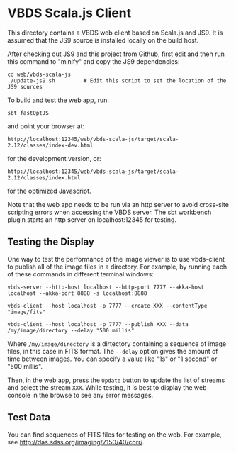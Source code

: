 VBDS Scala.js Client
====================

This directory contains a VBDS web client based on Scala.js and JS9.
It is assumed that the JS9 source is installed locally on the build host.

After checking out JS9 and this project from Github, first edit and then run this command to "minify" and copy the JS9 dependencies:

    cd web/vbds-scala-js
    ./update-js9.sh         # Edit this script to set the location of the JS9 sources

To build and test the web app, run:

    sbt fastOptJS

and point your browser at:

    http://localhost:12345/web/vbds-scala-js/target/scala-2.12/classes/index-dev.html

for the development version, or:
    
    http://localhost:12345/web/vbds-scala-js/target/scala-2.12/classes/index.html

for the optimized Javascript.

Note that the web app needs to be run via an http server to avoid cross-site scripting errors when accessing the VBDS server.
The sbt workbench plugin starts an http server on localhost:12345 for testing.

## Testing the Display

One way to test the performance of the image viewer is to use vbds-client to publish all of the image files in a directory.
For example, by running each of these commands in different terminal windows:

    vbds-server --http-host localhost --http-port 7777 --akka-host localhost --akka-port 8888 -s localhost:8888
    
    vbds-client --host localhost -p 7777 --create XXX --contentType "image/fits"
    
    vbds-client --host localhost -p 7777 --publish XXX --data /my/image/directory --delay "500 millis"

Where `/my/image/directory` is a dirtectory containing a sequence of image files, in this case in FITS format.
The `--delay` option gives the amount of time between images. You can specify a value like "1s" or "1 second" or "500 millis".

Then, in the web app, press the `Update` button to update the list of streams and select the stream `XXX`.
While testing, it is best to display the web console in the browse to see any error messages.

## Test Data

You can find sequences of FITS files for testing on the web. For example, see http://das.sdss.org/imaging/7150/40/corr/.


